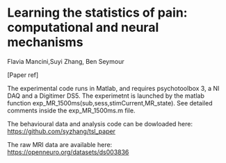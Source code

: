 # Learning the statistics of pain: computational and neural mechanisms

Flavia Mancini,Suyi Zhang, Ben Seymour

[Paper ref]

The experimental code runs in Matlab, and requires psychotoolbox 3, a NI DAQ and a Digitimer DS5.
The experimetnt is launched by the matlab function exp_MR_1500ms(sub,sess,stimCurrent,MR_state). See detailed comments inside the exp_MR_1500ms.m file.

The behavioural data and analysis code can be dowloaded here: https://github.com/syzhang/tsl_paper

The raw MRI data are available here: https://openneuro.org/datasets/ds003836


